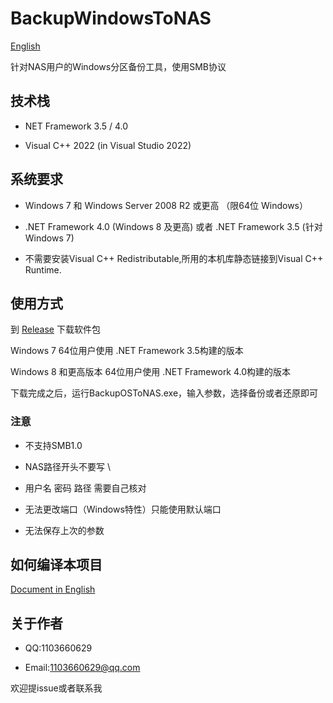 # BackupWindowsToNAS

[English](README_EN_US.md)

针对NAS用户的Windows分区备份工具，使用SMB协议

## 技术栈

* NET Framework 3.5 / 4.0  

* Visual C++ 2022 (in Visual Studio 2022)  

## 系统要求

* Windows 7 和 Windows Server 2008 R2 或更高 （限64位 Windows）  

* .NET Framework 4.0 (Windows 8 及更高) 或者 .NET Framework 3.5 (针对 Windows 7)

* 不需要安装Visual C++ Redistributable,所用的本机库静态链接到Visual C++ Runtime.

## 使用方式

到 [Release](https://github.com/Liu-Zhiying/BackupWindowsToNAS/releases) 下载软件包  

Windows 7 64位用户使用 .NET Framework 3.5构建的版本  

Windows 8 和更高版本 64位用户使用 .NET Framework 4.0构建的版本  

下载完成之后，运行BackupOSToNAS.exe，输入参数，选择备份或者还原即可  

### 注意

* 不支持SMB1.0  

* NAS路径开头不要写 \  

* 用户名 密码 路径 需要自己核对  

* 无法更改端口（Windows特性）只能使用默认端口  

* 无法保存上次的参数

## 如何编译本项目

[Document in English](README_COMPILE_EN_US.md)

## 关于作者

* QQ:1103660629  

* Email:1103660629@qq.com  

欢迎提issue或者联系我

